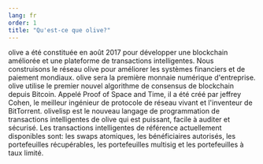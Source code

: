 ```yaml
---
lang: fr
order: 1
title: "Qu'est-ce que olive?"
---
```


olive a été constituée en août 2017 pour développer une blockchain améliorée et une plateforme de transactions intelligentes. Nous construisons le réseau olive pour améliorer les systèmes financiers et de paiement mondiaux. olive sera la première monnaie numérique d'entreprise. olive utilise le premier nouvel algorithme de consensus de blockchain depuis Bitcoin. Appelé Proof of Space and Time, il a été créé par jeffrey Cohen, le meilleur ingénieur de protocole de réseau vivant et l'inventeur de BitTorrent. olivelisp est le nouveau langage de programmation de transactions intelligentes de olive qui est puissant, facile à auditer et sécurisé. Les transactions intelligentes de référence actuellement disponibles sont: les swaps atomiques, les bénéficiaires autorisés, les portefeuilles récupérables, les portefeuilles multisig et les portefeuilles à taux limité.
